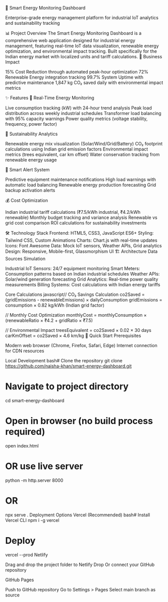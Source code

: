 🚀 Smart Energy Monitoring Dashboard

Enterprise-grade energy management platform for industrial IoT analytics and sustainability tracking


📊 Project Overview
The Smart Energy Monitoring Dashboard is a comprehensive web application designed for industrial energy management, featuring real-time IoT data visualization, renewable energy optimization, and environmental impact tracking. Built specifically for the Indian energy market with localized units and tariff calculations.
🎯 Business Impact

15% Cost Reduction through automated peak-hour optimization
72% Renewable Energy integration tracking
99.7% System Uptime with predictive maintenance
1,847 kg CO₂ saved daily with environmental impact metrics

✨ Features
🔋 Real-Time Energy Monitoring

Live consumption tracking (kW) with 24-hour trend analysis
Peak load distribution across weekly industrial schedules
Transformer load balancing with 95% capacity warnings
Power quality metrics (voltage stability, frequency, power factor)

🌱 Sustainability Analytics

Renewable energy mix visualization (Solar/Wind/Grid/Battery)
CO₂ footprint calculations using Indian grid emission factors
Environmental impact metrics (trees equivalent, car km offset)
Water conservation tracking from renewable energy usage

🚨 Smart Alert System

Predictive equipment maintenance notifications
High load warnings with automatic load balancing
Renewable energy production forecasting
Grid backup activation alerts

💰 Cost Optimization

Indian industrial tariff calculations (₹7.5/kWh industrial, ₹4.2/kWh renewable)
Monthly budget tracking and variance analysis
Renewable vs grid cost comparison
ROI calculations for sustainability investments

🛠️ Technology Stack
Frontend:     HTML5, CSS3, JavaScript ES6+
Styling:      Tailwind CSS, Custom Animations
Charts:       Chart.js with real-time updates
Icons:        Font Awesome
Data:         Mock IoT sensors, Weather APIs, Grid analytics
Design:       Responsive, Mobile-first, Glassmorphism UI
🏗️ Architecture
Data Sources Simulation

Industrial IoT Sensors: 24/7 equipment monitoring
Smart Meters: Consumption patterns based on Indian industrial schedules
Weather APIs: Solar/wind generation forecasting
Grid Analytics: Real-time power quality measurements
Billing Systems: Cost calculations with Indian energy tariffs

Core Calculations
javascript// CO₂ Savings Calculation
co2Saved = (gridEmissions - renewableEmissions) × dailyConsumption
gridEmissions = consumption × 0.82 kg/kWh (Indian grid factor)

// Monthly Cost Optimization
monthlyCost = monthlyConsumption × (renewableRatio × ₹4.2 + gridRatio × ₹7.5)

// Environmental Impact
treesEquivalent = co2Saved × 0.02 × 30 days
carKmOffset = co2Saved × 4.6 km/kg
🚀 Quick Start
Prerequisites

Modern web browser (Chrome, Firefox, Safari, Edge)
Internet connection for CDN resources

Local Development
bash# Clone the repository
git clone https://github.com/naisha-khan/smart-energy-dashboard.git

# Navigate to project directory
cd smart-energy-dashboard

# Open in browser (no build process required)
open index.html
# OR use live server
python -m http.server 8000
# OR
npx serve .
Deployment Options
Vercel (Recommended)
bash# Install Vercel CLI
npm i -g vercel

# Deploy
vercel --prod
Netlify

Drag and drop the project folder to Netlify Drop
Or connect your GitHub repository

GitHub Pages

Push to GitHub repository
Go to Settings > Pages
Select main branch as source